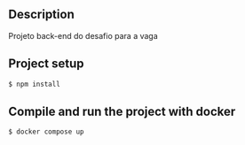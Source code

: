 ## Description

Projeto back-end do desafio para a vaga

## Project setup

```bash
$ npm install
```

## Compile and run the project with docker

```bash
$ docker compose up
```
